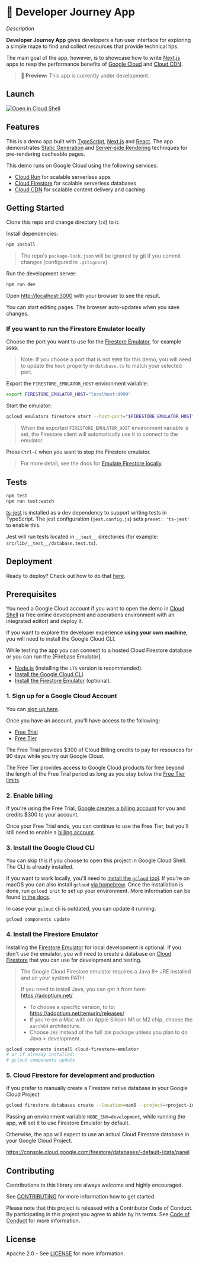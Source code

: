 # 🌺 Developer Journey App

*Description*

**Developer Journey App** gives developers a fun user interface for exploring a
simple maze to find and collect resources that provide technical tips.

The main goal of the app, however, is to showcase how to write [Next.js] apps 
to reap the performance benefits of [Google Cloud] and [Cloud CDN].

> **🧪 Preview:** This app is currently under development.

## Launch

[![Open in Cloud Shell](https://gstatic.com/cloudssh/images/open-btn.svg)](https://ssh.cloud.google.com/cloudshell/editor?cloudshell_git_repo=https%3A%2F%2Fgithub.com%2Fgooglecloudplatform%2Fdeveloper-journey-app)


## Features

This is a demo app built with [TypeScript], [Next.js] and [React]. The app
demonstrates [Static Generation] and [Server-side Rendering]
techniques for pre-rendering cacheable pages.

This demo runs on Google Cloud using the following services:

* [Cloud Run] for scalable serverless apps
* [Cloud Firestore] for scalable serverless databases
* [Cloud CDN] for scalable content delivery and caching


## Getting Started

Clone this repo and change directory (`cd`) to it.

Install dependencies:

```bash
npm install
```

> The repo's `package-lock.json` will be ignored by git if you
> commit changes (configured in `.gitignore`).

Run the development server:

```bash
npm run dev
```

Open [http://localhost:3000](http://localhost:3000) with your browser to see the result.

You can start editing pages. The browser auto-updates when you save changes.


### If you want to run the Firestore Emulator locally

Choose the port you want to use for the [Firestore Emulator], for example `9999`.

> Note: If you choose a port that is not `9999` for this demo, you will need to update the `host` property in `database.ts` to match your selected port.

Export the `FIRESTORE_EMULATOR_HOST` environment variable:

```bash
export FIRESTORE_EMULATOR_HOST="localhost:9999"
```

Start the emulator:

```bash
gcloud emulators firestore start --host-port="$FIRESTORE_EMULATOR_HOST" --project=demo-test
```

> When the exported `FIRESTORE_EMULATOR_HOST` environment variable is set, the
> Firestore client will automatically use it to connect to the emulator.

Press `Ctrl-C` when you want to stop the Firestore emulator.

> For more detail, see the docs for [Emulate Firestore locally](https://cloud.google.com/firestore/docs/emulator).

## Tests

```bash
npm test
npm run test:watch
```

[ts-jest](https://kulshekhar.github.io/ts-jest/) is installed as a dev
dependency to support writing tests in TypeScript. The jest configuration
(`jest.config.js`) sets `preset: 'ts-jest'` to enable this.

Jest will run tests located in `__test__` directories (for example:
`src/lib/__test__/database.test.ts`).

## Deployment

Ready to deploy? Check out how to do that [here](`./infra/README.md`). 

## Prerequisites

You need a Google Cloud account if you want to open the demo in [Cloud Shell]
(a free online development and operations environment with an integrated editor)
and deploy it.

If you want to explore the developer experience **using your own machine**, you
will need to install the Google Cloud CLI.

While testing the app you can connect to a hosted Cloud Firestore database or
you can run the [Firebase Emulator].

* [Node.js] (installing the `LTS` version is recommended).
* [Install the Google Cloud CLI](#3-install-the-google-cloud-cli).
* [Install the Firestore Emulator](#4-install-the-firestore-emulator) (optional).


### 1. Sign up for a Google Cloud Account

You can [sign up here](https://accounts.google.com/SignUp).

Once you have an account, you'll have access to the following:

- [Free Trial]
- [Free Tier]

The Free Trial provides $300 of Cloud Billing credits to pay for resources for
90 days while you try out Google Cloud.

The Free Tier provides access to Google Cloud products for free beyond the
length of the Free Trial period as long as you stay below the
[Free Tier limits].

### 2. Enable billing

If you're using the Free Trial, [Google creates a billing account] for you and
credits $300 to your account.

Once your Free Trial ends, you can continue to use the Free Tier, but you'll
still need to enable a [billing account].

### 3. Install the Google Cloud CLI

You can skip this if you choose to open this project in Google Cloud Shell. The
CLI is already installed.

If you want to work locally, you'll need to
[install the `gcloud` tool](https://cloud.google.com/sdk/docs/install).
If you're on macOS you can also install `gcloud`
[via homebrew](https://formulae.brew.sh/cask/google-cloud-sdk).
Once the installation is done, run `gcloud init` to set up your environment.
More information can be found
[in the docs](https://cloud.google.com/sdk/docs/initializing).

In case your `gcloud` cli is outdated, you can update it running:

```
gcloud components update
```

### 4. Install the Firestore Emulator

Installing the [Firestore Emulator] for local development is optional. If you
don't use the emulator, you will need to create a database on [Cloud Firestore]
that you can use for development and testing.

> The Google Cloud Firestore emulator requires a Java 8+ JRE installed and on
your system PATH
>
> If you need to install Java, you can get it from here:
> https://adoptium.net/
>
> - To choose a specific version, to to: https://adoptium.net/temurin/releases/
> - If you're on a Mac with an Apple Silicon M1 or M2 chip, choose the `aarch64` architecture.
> - Choose `JRE` instead of the full `JDK` package unless you plan to do Java
    >   development.

```bash
gcloud components install cloud-firestore-emulator
# or if already installed:
# gcloud components update
```

### 5. Cloud Firestore for development and production

If you prefer to manually create a Firestore native database in your Google Cloud Project:

```bash
gcloud firestore databases create --location=nam5 --project=<project-id>
```

Passing an environment variable `NODE_ENV=development`, while running the app, will set it to use Firestore Emulator by default. 

Otherwise, the app will expect to use an actual Cloud Firestore database in your Google Cloud Project.

https://console.cloud.google.com/firestore/databases/-default-/data/panel


## Contributing

Contributions to this library are always welcome and highly encouraged.

See [CONTRIBUTING](CONTRIBUTING.md) for more information how to get started.

Please note that this project is released with a Contributor Code of Conduct. By participating in
this project you agree to abide by its terms. See [Code of Conduct](CODE_OF_CONDUCT.md) for more
information.

## License

Apache 2.0 - See [LICENSE](LICENSE) for more information.


<!-- doc links -->

[billing account]:
https://console.cloud.google.com/billing

[Cloud Run]:
https://cloud.google.com/run

[Cloud CDN]:
https://cloud.google.com/cdn

[Cloud Firestore]:
https://cloud.google.com/firestore

[Cloud Shell]:
https://cloud.google.com/shell

[Firestore Emulator]:
https://cloud.google.com/firestore/docs/emulator

[Free Tier]:
https://cloud.google.com/free/docs/free-cloud-features#free-tier

[Free Tier limits]:
https://cloud.google.com/free/docs/free-cloud-features#free-tier-usage-limits

[Free Trial]:
https://cloud.google.com/free/docs/free-cloud-features#free-trial

[Google Cloud]:
https://cloud.google.com

[Google Cloud CLI]:
https://cloud.google.com/sdk/docs/install

[Google creates a billing account]:
https://support.google.com/cloud/answer/7006543

[Next.js]:
https://nextjs.org/

[Node.js]:
https://nodejs.org/

[React]:
https://reactjs.org/

[Static Generation]:
https://nextjs.org/docs/basic-features/pages#static-generation

[Server-Side Rendering]:
https://nextjs.org/docs/basic-features/pages#server-side-rendering

[sign up here]:
https://accounts.google.com/SignUp

[TypeScript]:
https://www.typescriptlang.org


